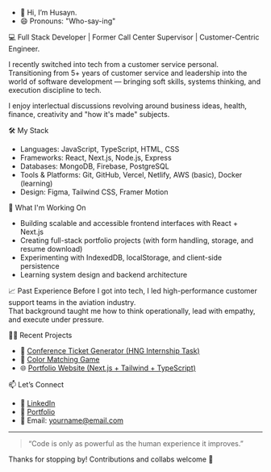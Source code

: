 - 👋 Hi, I’m Husayn. 
- 😄 Pronouns: "Who-say-ing"

💻 Full Stack Developer | Former Call Center Supervisor | Customer-Centric Engineer. 

I recently switched into tech from a customer service personal. Transitioning from 5+ years of customer service and leadership into the world of software development — bringing soft skills, systems thinking, and execution discipline to tech. 

I enjoy interlectual discussions revolving around business ideas, health, finance, creativity and "how it's made" subjects.

🛠️ My Stack
- Languages: JavaScript, TypeScript, HTML, CSS
- Frameworks: React, Next.js, Node.js, Express
- Databases: MongoDB, Firebase, PostgreSQL
- Tools & Platforms: Git, GitHub, Vercel, Netlify, AWS (basic), Docker (learning)
- Design: Figma, Tailwind CSS, Framer Motion

🚀 What I'm Working On
- Building scalable and accessible frontend interfaces with React + Next.js  
- Creating full-stack portfolio projects (with form handling, storage, and resume download)  
- Experimenting with IndexedDB, localStorage, and client-side persistence  
- Learning system design and backend architecture  

📈 Past Experience
Before I got into tech, I led high-performance customer support teams in the aviation industry.  
That background taught me how to think operationally, lead with empathy, and execute under pressure.

✍🏽 Recent Projects
- 🔖 [Conference Ticket Generator (HNG Internship Task)](https://github.com/your-username/project-link)  
- 🎨 [Color Matching Game](https://github.com/your-username/project-link)  
- 🌐 [Portfolio Website (Next.js + Tailwind + TypeScript)](https://github.com/your-username/project-link)

📫 Let’s Connect
- 🔗 [LinkedIn](https://linkedin.com/in/your-link)
- 💼 [Portfolio](https://your-portfolio-link.com)
- 📧 Email: yourname@email.com

---

> “Code is only as powerful as the human experience it improves.”

Thanks for stopping by! Contributions and collabs welcome 💼
<!---
iamhusayn/iamhusayn is a ✨ special ✨ repository because its `README.md` (this file) appears on your GitHub profile.
You can click the Preview link to take a look at your changes.
--->
